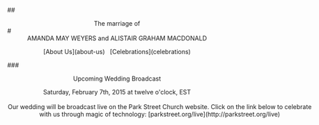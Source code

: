 ##<center>The marriage of</center>
#<center>AMANDA MAY WEYERS <span>and</span> ALISTAIR GRAHAM MACDONALD</center>

<center>[About Us](about-us) &nbsp; [Celebrations](celebrations)</center>

###<center>Upcoming Wedding Broadcast</center>

<center class="attention">  
Saturday, February 7th, 2015  
at twelve o'clock, EST  
</center><br>

<center style="width:700px;margin:0 auto">Our wedding will be broadcast live on the Park Street Church website. Click on the link below to celebrate with us through magic of technology: 
[parkstreet.org/live](http://parkstreet.org/live)</center>

<script src="analytics.js"></script>